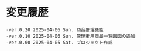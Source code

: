 # 変更履歴

	-ver.0.20 2025-04-06 Sun. 商品管理機能
	-ver.0.10 2025-04-06 Sun. 管理者用商品一覧画面の追加
	-ver.0.00 2025-04-05 Sat. プロジェクト作成
